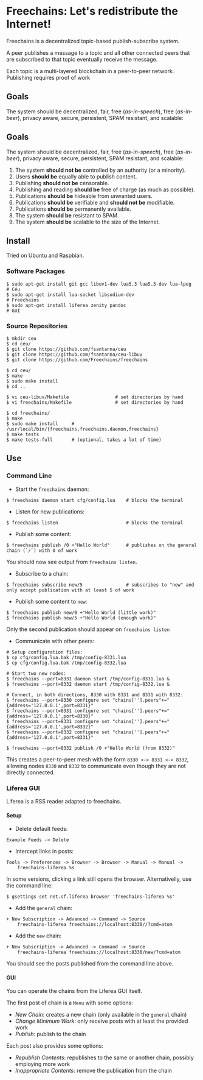 # Freechains: Let's redistribute the Internet!

Freechains is a decentralized topic-based publish-subscribe system.

A peer publishes a message to a topic and all other connected peers that are
subscribed to that topic eventually receive the message.

Each topic is a multi-layered blockchain in a peer-to-peer network.
Publishing requires proof of work

## Goals

The system should be decentralized, fair, free (*as-in-speech*), free 
(*as-in-beer*), privacy aware, secure, persistent, SPAM resistant, and 
scalable:

## Goals

The system should be decentralized, fair, free (*as-in-speech*), free 
(*as-in-beer*), privacy aware, secure, persistent, SPAM resistant, and 
scalable:

1. The system **should not be** controlled by an authority (or a minority).
2. Users **should be** equally able to publish content.
3. Publishing **should not be** censorable.
4. Publishing and reading **should be** free of charge (as much as possible).
5. Publications **should be** hideable from unwanted users.
6. Publications **should be** verifiable and **should not be** modifiable.
7. Publications **should be** permanently available.
8. The system **should be** resistant to SPAM.
9. The system **should be** scalable to the size of the Internet.

## Install

Tried on Ubuntu and Raspbian.

### Software Packages

```
$ sudo apt-get install git gcc libuv1-dev lua5.3 lua5.3-dev lua-lpeg  # Céu
$ sudo apt-get install lua-socket libsodium-dev                       # Freechains
$ sudo apt-get install liferea zenity pandoc                          # GUI
```

### Source Repositories

```
$ mkdir ceu
$ cd ceu/
$ git clone https://github.com/fsantanna/ceu
$ git clone https://github.com/fsantanna/ceu-libuv
$ git clone https://github.com/Freechains/freechains

$ cd ceu/
$ make
$ sudo make install
$ cd ..

$ vi ceu-libuv/Makefile                 # set directories by hand
$ vi freechains/Makefile                # set directories by hand

$ cd freechains/
$ make
$ sudo make install     # /usr/local/bin/{freechains,freechains.daemon,freechains}
$ make tests
$ make tests-full       # (optional, takes a lot of time)
```

## Use

### Command Line

- Start the `freechains` daemon:

```
$ freechains daemon start cfg/config.lua    # blocks the terminal
```

- Listen for new publications:

```
$ freechains listen                         # blocks the terminal
```

- Publish some content:

```
$ freechains publish /0 +"Hello World"      # publishes on the general chain (`/`) with 0 of work
```

You should now see output from `freechains listen`.

- Subscribe to a chain:

```
$ freechains subscribe new/5                # subscribes to "new" and only accept publication with at least 5 of work
```

- Publish some content to `new`:

```
$ freechains publish new/0 +"Hello World (little work)"
$ freechains publish new/5 +"Hello World (enough work)"
```

Only the second publication should appear on `freechains listen`

- Communicate with other peers:

```
# Setup configuration files:
$ cp cfg/config.lua.bak /tmp/config-8331.lua
$ cp cfg/config.lua.bak /tmp/config-8332.lua

# Start two new nodes:
$ freechains --port=8331 daemon start /tmp/config-8331.lua &
$ freechains --port=8332 daemon start /tmp/config-8332.lua &

# Connect, in both directions, 8330 with 8331 and 8331 with 8332:
$ freechains --port=8330 configure set "chains[''].peers"+="{address='127.0.0.1',port=8331}"
$ freechains --port=8331 configure set "chains[''].peers"+="{address='127.0.0.1',port=8330}"
$ freechains --port=8331 configure set "chains[''].peers"+="{address='127.0.0.1',port=8332}"
$ freechains --port=8332 configure set "chains[''].peers"+="{address='127.0.0.1',port=8331}"

$ freechains --port=8332 publish /0 +"Hello World (from 8332)"
```

This creates a peer-to-peer mesh with the form `8330 <-> 8331 <-> 8332`,
allowing nodes `8330` and `8332` to communicate even though they are not
directly connected.

### Liferea GUI

Liferea is a RSS reader adapted to freechains.

#### Setup

- Delete default feeds:

```
Example Feeds -> Delete
```

- Intercept links in posts:

```
Tools -> Preferences -> Browser -> Browser -> Manual -> Manual ->
    freechains-liferea %s
```

In some versions, clicking a link still opens the browser.
Alternativelly, use the command line:

```
$ gsettings set net.sf.liferea browser 'freechains-liferea %s'
```

- Add the `general` chain:

```
+ New Subscription -> Advanced -> Command -> Source
    freechains-liferea freechains://localhost:8330//?cmd=atom
```

- Add the `new` chain:

```
+ New Subscription -> Advanced -> Command -> Source
    freechains-liferea freechains://localhost:8330/new/?cmd=atom
```

You should see the posts published from the command line above.

#### GUI

You can operate the chains from the Liferea GUI itself.

The first post of chain is a `Menu` with some options:

- *New Chain*:           creates a new chain (only available in the `general` chain)
- *Change Minimum Work*: only receive posts with at least the provided work
- *Publish*:             publish to the chain

Each post also provides some options:

- *Republish Contents*:     republishes to the same or another chain, possibly employing more work
- *Inappropriate Contents*: remove the publication from the chain
